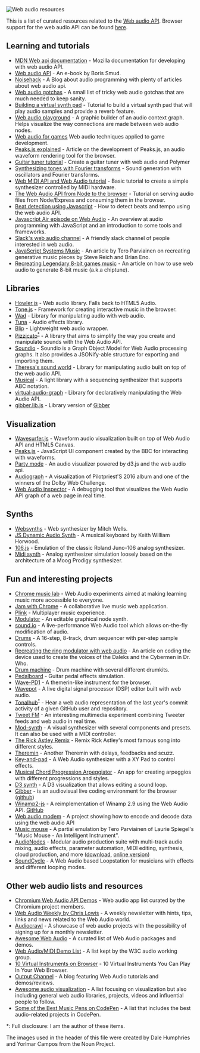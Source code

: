<img align="center" src="https://alemangui.github.io/web-audio-resources/header.jpg" alt="Web audio resources">

This is a list of curated resources related to the [Web audio API](http://webaudio.github.io/web-audio-api/). Browser support for the web audio API can be found [here](http://caniuse.com/#feat=audio-api).


## Learning and tutorials
- [MDN Web api documentation](https://developer.mozilla.org/en-US/docs/Web/API/Web_Audio_API) - Mozilla documentation for developing with web audio API.
- [Web audio API](http://chimera.labs.oreilly.com/books/1234000001552/index.html) - An e-book by Boris Smud.
- [Noisehack](http://noisehack.com/) - A Blog about audio programming with plenty of articles about web audio api.
- [Web audio gotchas](https://github.com/Jam3/web-audio-player#webaudio-gotchas) - A small list of tricky web audio gotchas that are much needed to keep sanity.
- [Building a virtual synth pad](http://www.sitepoint.com/html5-web-audio-api-tutorial-building-virtual-synth-pad/) - Tutorial to build a virtual synth pad that will play audio samples and provide a reverb feature.
- [Web audio playground](http://webaudioplayground.appspot.com/) - A graphic builder of an audio context graph. Helps visualize the way connections are made between web audio nodes.
- [Web audio for games](http://www.html5rocks.com/en/tutorials/webaudio/games/) Web audio techniques applied to game development.
- [Peaks.js explained](http://www.bbc.co.uk/rd/blog/2013/10/audio-waveforms) - Article on the development of Peaks.js, an audio waveform rendering tool for the browser.
- [Guitar tuner tutorial](https://aerotwist.com/blog/guitar-tuner/) - Create a guitar tuner with web audio and Polymer
- [Synthesizing tones with Fourier transforms](http://www.sitepoint.com/using-fourier-transforms-web-audio-api/) - Sound generation with oscillators and Fourier transforms.
- [Web MIDI API and Web Audio tutorial](http://www.toptal.com/web/creating-browser-based-audio-applications-controlled-by-midi-hardware) - Basic tutorial to create a simple synthesizer controlled by MIDI hardware.
- [The Web Audio API from Node to the browser](http://www.willvillanueva.com/the-web-audio-api-from-nodeexpress-to-your-browser/) - Tutorial on serving audio files from Node/Express and consuming them in the browser.
- [Beat detection using Javascript](http://tech.beatport.com/2014/web-audio/beat-detection-using-web-audio/) - How to detect beats and tempo using the web audio API.
- [Javascript Air episode on Web Audio](https://javascriptair.com/episodes/2016-07-27/) - An overview at audio programming with JavaScript and an introduction to some tools and frameworks.
- [Slack's web audio channel](https://web-audio-slackin.herokuapp.com/) - A friendly slack channel of people interested in web audio.
- [JavaScript Systems Music](http://teropa.info/blog/2016/07/28/javascript-systems-music.html) - An article by Tero Parviainen on recreating generative music pieces by Steve Reich and Brian Eno.
- [Recreating Legendary 8-bit games music](http://codepen.io/gregh/post/recreating-legendary-8-bit-games-music-with-web-audio-api) - An article on how to use web audio to generate 8-bit music (a.k.a chiptune).

## Libraries
- [Howler.js](https://github.com/goldfire/howler.js) - Web audio library. Falls back to HTML5 Audio.
- [Tone.js](https://github.com/Tonejs/Tone.js) - Framework for creating interactive music in the browser.
- [Wad](https://github.com/rserota/wad) - Library for manipulating audio with web audio.
- [Tuna](https://github.com/Theodeus/tuna) - Audio effects library.
- [Blip](https://github.com/jshanley/blip) - Lightweight web audio wrapper.
- [Pizzicato](https://github.com/alemangui/pizzicato)<sup>[*](#disclosure)</sup> - A library that aims to simplify the way you create and manipulate sounds with the Web Audio API.
- [Soundio](https://github.com/soundio/soundio) - Soundio is a Graph Object Model for Web Audio processing graphs. It also provides a JSONify-able structure for exporting and importing them.
- [Theresa's sound world](https://github.com/stuartmemo/theresas-sound-world) - Library for manipulating audio built on top of the web audio API.
- [Musical](https://github.com/PencilCode/musical.js) - A light library with a sequencing synthesizer that supports ABC notation.
- [virtual-audio-graph](https://github.com/benji6/virtual-audio-graph) - Library for declaratively manipulating the Web Audio API.
- [gibber.lib.js](http://charlie-roberts.com/gibber/gibber-lib-js) - Library version of [Gibber](http://gibber.mat.ucsb.edu)

## Visualization
- [Wavesurfer.js](http://wavesurfer-js.org/) - Waveform audio visualization built on top of Web Audio API and HTML5 Canvas.
- [Peaks.js](https://github.com/bbcrd/peaks.js) - JavaScript UI component created by the BBC for interacting with waveforms.
- [Party mode](https://github.com/preziotte/party-mode) - An audio visualizer powered by d3.js and the web audio api.
- [Audiograph](http://audiograph.xyz/) - A visualization of Pilotpriest'S 2016 album and one of the winners of the Dolby Web Challenge.
- [Web Audio Inspector](https://github.com/google/audion) - A debugging tool that visualizes the Web Audio API graph of a web page in real time.

## Synths
- [Websynths](http://websynths.com/) - Web synthesizer by Mitch Wells.
- [JS Dynamic Audio Synth](http://www.keithwhor.com/music/) - A musical keyboard by Keith William Horwood.
- [106.js](http://resistorsings.com/106/) - Emulation of the classic Roland Juno-106 analog synthesizer.
- [Midi synth](http://webaudiodemos.appspot.com/midi-synth/) - Analog synthesizer simulation loosely based on the architecture of a Moog Prodigy synthesizer.

## Fun and interesting projects
- [Chrome music lab](https://musiclab.chromeexperiments.com/) - Web Audio experiments aimed at making learning music more accessible to everyone.
- [Jam with Chrome](http://www.jamwithchrome.com/) - A collaborative live music web application.
- [Plink](http://dinahmoelabs.com/_plink/) - Multiplayer music experience.
- [Modulator](https://lcrespom.github.io/synth/) - An editable graphical node synth.
- [sound.io](https://sound.io/) - A live-performance Web Audio tool which allows on-the-fly modification of audio.
- [Drums](https://mikedotalmond.github.io/drums/) - A 16-step, 8-track, drum sequencer with per-step sample controls.
- [Recreating the ring modulator with web audio](http://webaudio.prototyping.bbc.co.uk/ring-modulator/) - An article on coding the device used to create the voices of the Daleks and the Cybermen in Dr. Who.
- [Drum machine](http://html5drummachine.com/) - Drum machine with several different drumkits.
- [Pedalboard](https://github.com/dashersw/pedalboard.js) - Guitar pedal effects simulation.
- [Wave-PD1](http://alxgbsn.co.uk/wavepad/) - A themerin-like instrument for the browser.
- [Wavepot](http://wavepot.com/) - A live digital signal processor (DSP) editor built with web audio.
- [Tonalhub](https://alemangui.github.io/Tonalhub/)<sup>[*](#disclosure)</sup> - Hear a web audio representation of the last year's commit activity of a given GitHub user and repository.
- [Tweet FM](https://tweet-fm.herokuapp.com/) - An interesting multimedia experiment combining Tweeter feeds and web audio in real time. 
- [Mod-synth](http://mod-synth.io) - A visual synthesizer with several components and presets. It can also be used with a MIDI controller.
- [The Rick Astley Remix](http://dinahmoelabs.com/rickastley) - Remix Rick Astley's most famous song into different styles.
- [Theremin](https://femurdesign.com/theremin/) - Another Theremin with delays, feedbacks and scuzz.
- [Key-and-pad](http://keyandpad.com/) - A Web Audio synthesizer with a XY Pad to control effects.
- [Musical Chord Progression Arpeggiator](http://codepen.io/jakealbaugh/full/qNrZyw/) - An app for creating arpeggios with different progressions and styles.
- [D3 synth](http://roadtolarissa.com/synth/) - A D3 visualization that allows editing a sound loop.
- [Gibber](http://gibber.mat.ucsb.edu) - is an audiovisual live coding environment for the browser ([github](https://github.com/charlieroberts/Gibber))
- [Winamp2-js](https://jordaneldredge.com/projects/winamp2-js/) - A reimplementation of Winamp 2.9 using the Web Audio API. [GitHub](https://github.com/captbaritone/winamp2-js)
- [Web audio modem](https://martinmelhus.com/web-audio-modem/) - A project showing how to encode and decode data using the web audio API
- [Music mouse](https://teropa.info/musicmouse/) - A partial emulation by Tero Parviainen of Laurie Spiegel's "Music Mouse - An Intelligent Instrument".
- [AudioNodes](https://audionodes.com/) - Modular audio production suite with multi-track audio mixing, audio effects, parameter automation, MIDI editing, synthesis, cloud production, and more ([download](https://audionodes.com/download), [online version](https://audionodes.com/online))
- [SoundCycle](https://github.com/scriptify/soundcycle) - A Web Audio based Loopstation for musicians with effects and different looping modes.

## Other web audio lists and resources
- [Chromium Web Audio API Demos](https://chromium.googlecode.com/svn/trunk/samples/audio/samples.html) - Web audio app list curated by the Chromium project members.
- [Web Audio Weekly by Chris Lowis](http://tinyletter.com/webaudioweekly) - A weekly newsletter with hints, tips, links and news related to the Web Audio world.
- [Audiocrawl](http://audiocrawl.co/) - A showcase of web audio projects with the possibility of signing up for a monthly newsletter.
- [Awesome Web Audio](https://github.com/notthetup/awesome-webaudio) - A curated list of Web Audio packages and demos.
- [Web Audio/MIDI Demo List](http://webaudio.github.io/demo-list/) - A list kept by the W3C audio working group.
- [10 Virtual Instruments on Browser](http://www.hongkiat.com/blog/virtual-instrument-web-browser/) - 10 Virtual Instruments You Can Play In Your Web Browser.
- [Output Channel](http://outputchannel.com) - A blog featuring Web Audio tutorials and demos/reviews.
- [Awesome audio visualization](https://github.com/willianjusten/awesome-audio-visualization) - A list focusing on visualization but also including general web audio libraries, projects, videos and influential people to follow.
- [Some of the Best Music Pens on CodePen](https://blog.codepen.io/2017/03/17/best-music-pens-codepen/) - A list that includes the best audio-related projects in CodePen.

<a name="disclosure">*</a>: Full disclosure: I am the author of these items.

The images used in the header of this file were created by Dale Humphries and Yorlmar Campos from the Noun Project.
